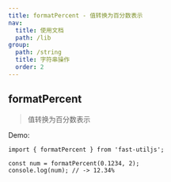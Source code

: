 ```yaml
---
title: formatPercent - 值转换为百分数表示
nav:
  title: 使用文档
  path: /lib
group:
  path: /string
  title: 字符串操作
  order: 2
---
```


## formatPercent

> 值转换为百分数表示

Demo:

```tsx | pure
import { formatPercent } from 'fast-utiljs';

const num = formatPercent(0.1234, 2);
console.log(num); // -> 12.34%
```
